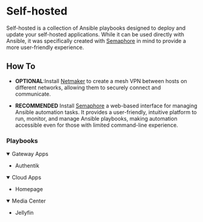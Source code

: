 # Self-hosted

Self-hosted is a collection of Ansible playbooks designed to deploy and update your self-hosted applications. While it can be used directly with Ansible, it was specifically created with [Semaphore](https://semaphoreui.com/) in mind to provide a more user-friendly experience.

## How To

- **OPTIONAL**:Install [Netmaker](https://www.netmaker.io/) to create a mesh VPN between hosts on different networks, allowing them to securely connect and communicate.

- **RECOMMENDED** Install [Semaphore](https://semaphoreui.com/) a web-based interface for managing Ansible automation tasks. It provides a user-friendly, intuitive platform to run, monitor, and manage Ansible playbooks, making automation accessible even for those with limited command-line experience.

### Playbooks

<details open>
<summary>Gateway Apps</summary>

* Authentik

</details>

<details open>
<summary>Cloud Apps</summary>

* Homepage

</details>

<details open>
<summary>Media Center</summary>

* Jellyfin

</details>

